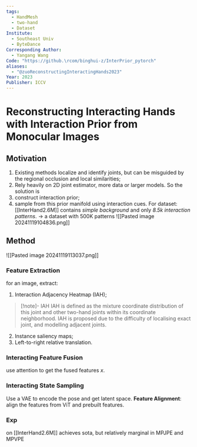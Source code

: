 ```yaml
---
tags:
  - HandMesh
  - two-hand
  - Dataset
Institute:
  - Southeast Univ
  - ByteDance
Corresponding Author:
  - Yangang Wang
Code: "https://github.\rcom/binghui-z/InterPrior_pytorch"
aliases:
  - "@zuoReconstructingInteractingHands2023"
Year: 2023
Publisher: ICCV
---
```

# Reconstructing Interacting Hands with Interaction Prior from Monocular Images
## Motivation
1. Existing methods localize and identify joints, but can be misguided by the regional occlusion and local similarities;
2. Rely heavily on 2D joint estimator, more data or larger models.
So the solution is
1. construct interaction prior;
2. sample from this prior manifold using interaction cues.
For dataset: [[InterHand2.6M]] contains *simple background* and only *8.5k interaction patterns*.
-> a dataset with 500K patterns
![[Pasted image 20241119104836.png]]
## Method
![[Pasted image 20241119113037.png]]
### Feature Extraction
for an image, extract:
1. Interaction Adjacency Heatmap (IAH);
>[!note]- IAH
>IAH is defined as the mixture coordinate distribution of this joint and other two-hand joints within its coordinate neighborhood. IAH is proposed due to the difficulty of localising exact joint, and modelling adjacent joints.
2. Instance saliency maps;
3. Left-to-right relative translation.
### Interacting Feature Fusion
use attention to get the fused features $x$.
### Interacting State Sampling
Use a VAE to encode the pose and get latent space. 
**Feature Alignment**: align the features from ViT and prebuilt features.

### Exp
on [[InterHand2.6M]] achieves sota, but relatively marginal in MPJPE and MPVPE
